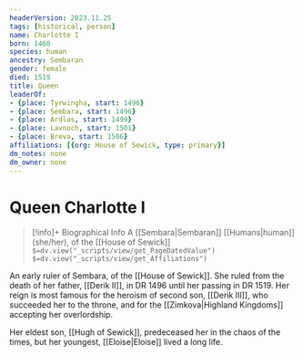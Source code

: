 ```yaml
---
headerVersion: 2023.11.25
tags: [historical, person]
name: Charlotte I
born: 1460
species: human
ancestry: Sembaran
gender: female
died: 1519
title: Queen
leaderOf:
- {place: Tyrwingha, start: 1496}
- {place: Sembara, start: 1496}
- {place: Ardlas, start: 1499}
- {place: Lavnoch, start: 1501}
- {place: Breva, start: 1506}
affiliations: [{org: House of Sewick, type: primary}]
dm_notes: none
dm_owner: none
---
```

# Queen Charlotte I
>[!info]+ Biographical Info
> A [[Sembara|Sembaran]] [[Humans|human]] (she/her), of the [[House of Sewick]]
> `$=dv.view("_scripts/view/get_PageDatedValue")`
> `$=dv.view("_scripts/view/get_Affiliations")`

An early ruler of Sembara, of the [[House of Sewick]]. She ruled from the death of her father, [[Derik II]],  in DR 1496 until her passing in DR 1519. Her reign is most famous for the heroism of second son, [[Derik III]], who succeeded her to the throne, and for the [[Zimkova|Highland Kingdoms]] accepting her overlordship.

Her eldest son, [[Hugh of Sewick]], predeceased her in the chaos of the times, but her youngest, [[Eloise|Eloise]] lived a long life.





